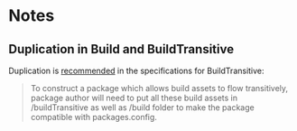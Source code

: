 # Notes

## Duplication in Build and BuildTransitive
Duplication is [recommended](https://github.com/NuGet/Home/wiki/Allow-package--authors-to-define-build-assets-transitive-behavior) in the specifications
for BuildTransitive:
> To construct a package which allows build assets to flow transitively, package author will need to put all these build assets in /buildTransitive as well as /build folder to make the package compatible with packages.config.